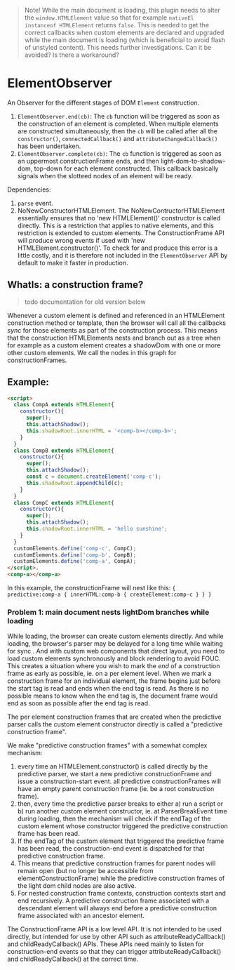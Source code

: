 > Note! While the main document is loading, this plugin needs to alter the `window.HTMLElement` value so that for example `nativeEl instanceof HTMLElement` returns `false`. This is needed to get the correct callbacks when custom elements are declared and upgraded while the main document is loading (which is beneficial to avoid flash of unstyled content). This needs further investigations. Can it be avoided? Is there a workaround? 

# ElementObserver

An Observer for the different stages of DOM `Element` construction.

 1. `ElementObserver.end(cb)`: The `cb` function will be triggered as soon as the construction of an element is completed. When multiple elements are constructed simultaneously, then the `cb` will be called after all the `constructor()`, `connectedCallback()` and `attributeChangedCallback()` has been undertaken.
 2. `ElementObserver.complete(cb)`: The `cb` function is triggered as soon as an uppermost constructionFrame ends, and then light-dom-to-shadow-dom, top-down for each element constructed. This callback basically signals when the slotteed nodes of an element will be ready.

Dependencies:
 1. `parse` event.
 2. NoNewConstructorHTMLElement. The NoNewContructorHTMLElement essentially ensures that no 'new HTMLElement()' constructor is called directly. This is a restriction that applies to native elements, and this restriction is extended to custom elements. The ConstructionFrame API will produce wrong events if used with 'new HTMLElement.constructor()'. To check for and produce this error is a little costly, and it is therefore not included in the `ElementObserver` API by default to make it faster in production.

## WhatIs: a construction frame?

> todo documentation for old version below

Whenever a custom element is defined and referenced in an HTMLElement construction method or template, then the browser will call all the callbacks *sync* for those elements as part of the construction process. This means that the construction HTMLElements nests and branch out as a tree when for example as a custom element creates a shadowDom with one or more other custom elements. We call the nodes in this graph for constructionFrames.

## Example:

```html
<script>
  class CompA extends HTMLElement{
    constructor(){
      super();
      this.attachShadow();
      this.shadowRoot.innerHTML = '<comp-b></comp-b>';
    }
  }
  class CompB extends HTMLElement{
    constructor(){
      super();
      this.attachShadow();
      const c = document.createElement('comp-c');
      this.shadowRoot.appendChild(c);
    }
  }
  class CompC extends HTMLElement{
    constructor(){
      super();
      this.attachShadow();
      this.shadowRoot.innerHTML = 'hello sunshine';
    }
  }
  customElements.define('comp-c', CompC);
  customElements.define('comp-b', CompB);
  customElements.define('comp-a', CompA);
</script>.
<comp-a></comp-a>
```
 In this example, the constructionFrame will nest like this: `{ predictive:comp-a { innerHTML:comp-b { createElement:comp-c } } }`

### Problem 1: main document nests lightDom branches while loading

While loading, the browser can create custom elements directly. And while loading, the browser's parser may be delayed for a long time while waiting for sync <scripts>. And with custom web components that direct layout, you need to load custom elements synchronously and block rendering to avoid FOUC. This creates a situation where you wish to mark the *end* of a construction frame as early as possible, ie. on a per element level. When we mark a construction frame for an individual element, the frame begins just before the start tag is read and ends when the end tag is read. As there is no possible means to know when the end tag is, the document frame would end as soon as possible after the end tag is read.

The per element construction frames that are created when the predictive parser calls the custom element constructor directly is called a "predictive construction frame".

We make "predictive construction frames" with a somewhat complex mechanism:
1. every time an HTMLElement.constructor() is called directly by the predictive parser, we start a new predictive constructionFrame and issue a construction-start event. all predictive constructionFrames will have an empty parent construction frame (ie. be a root construction frame).
2. then, every time the predictive parser breaks to either a) run a script or b) run another custom element constructor, ie. at ParserBreakEvent time during loading, then the mechanism will check if the endTag of the custom element whose constructor triggered the predictive construction frame has been read.
3. If the endTag of the custom element that triggered the predictive frame has been read, the construction-end event is dispatched for that predictive construction frame.
4. This means that predictive construction frames for parent nodes will remain open (but no longer be accessible from elementConstructionFrame) while the predictive construction frames of the light dom child nodes are also active.
5. For nested construction frame contexts, construction contexts start and end recursively. A predictive construction frame associated with a descendant element will always end before a predictive construction frame associated with an ancestor element.

The ConstructionFrame API is a low level API. It is not intended to be used directly, but intended for use by other API such as attributeReadyCallback() and childReadyCallback() APIs. These APIs need mainly to listen for construction-end events so that they can trigger attributeReadyCallback() and childReadyCallback() at the correct time.
